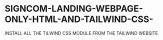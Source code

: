 # SIGNCOM-LANDING-WEBPAGE-ONLY-HTML-AND-TAILWIND-CSS-
INSTALL ALL THE TILWIND CSS MODULE FROM THE TAILWIND WEBSITE
